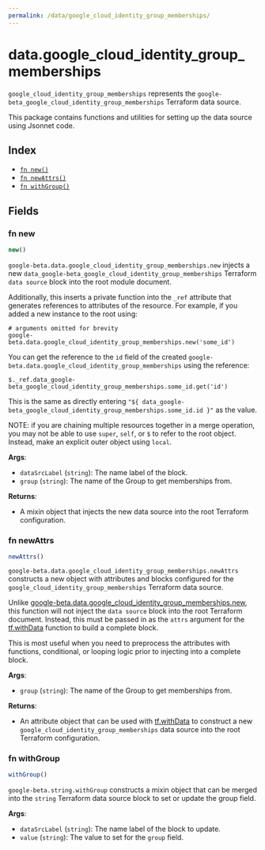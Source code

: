 ```yaml
---
permalink: /data/google_cloud_identity_group_memberships/
---
```


# data.google_cloud_identity_group_memberships

`google_cloud_identity_group_memberships` represents the `google-beta_google_cloud_identity_group_memberships` Terraform data source.



This package contains functions and utilities for setting up the data source using Jsonnet code.


## Index

* [`fn new()`](#fn-new)
* [`fn newAttrs()`](#fn-newattrs)
* [`fn withGroup()`](#fn-withgroup)

## Fields

### fn new

```ts
new()
```


`google-beta.data.google_cloud_identity_group_memberships.new` injects a new `data_google-beta_google_cloud_identity_group_memberships` Terraform `data source`
block into the root module document.

Additionally, this inserts a private function into the `_ref` attribute that generates references to attributes of the
resource. For example, if you added a new instance to the root using:

    # arguments omitted for brevity
    google-beta.data.google_cloud_identity_group_memberships.new('some_id')

You can get the reference to the `id` field of the created `google-beta.data.google_cloud_identity_group_memberships` using the reference:

    $._ref.data_google-beta_google_cloud_identity_group_memberships.some_id.get('id')

This is the same as directly entering `"${ data_google-beta_google_cloud_identity_group_memberships.some_id.id }"` as the value.

NOTE: if you are chaining multiple resources together in a merge operation, you may not be able to use `super`, `self`,
or `$` to refer to the root object. Instead, make an explicit outer object using `local`.

**Args**:
  - `dataSrcLabel` (`string`): The name label of the block.
  - `group` (`string`): The name of the Group to get memberships from.

**Returns**:
- A mixin object that injects the new data source into the root Terraform configuration.


### fn newAttrs

```ts
newAttrs()
```


`google-beta.data.google_cloud_identity_group_memberships.newAttrs` constructs a new object with attributes and blocks configured for the `google_cloud_identity_group_memberships`
Terraform data source.

Unlike [google-beta.data.google_cloud_identity_group_memberships.new](#fn-new), this function will not inject the `data source`
block into the root Terraform document. Instead, this must be passed in as the `attrs` argument for the
[tf.withData](https://github.com/tf-libsonnet/core/tree/main/docs#fn-withdata) function to build a complete block.

This is most useful when you need to preprocess the attributes with functions, conditional, or looping logic prior to
injecting into a complete block.

**Args**:
  - `group` (`string`): The name of the Group to get memberships from.

**Returns**:
  - An attribute object that can be used with [tf.withData](https://github.com/tf-libsonnet/core/tree/main/docs#fn-withdata) to construct a new `google_cloud_identity_group_memberships` data source into the root Terraform configuration.


### fn withGroup

```ts
withGroup()
```

`google-beta.string.withGroup` constructs a mixin object that can be merged into the `string`
Terraform data source block to set or update the group field.



**Args**:
  - `dataSrcLabel` (`string`): The name label of the block to update.
  - `value` (`string`): The value to set for the `group` field.
